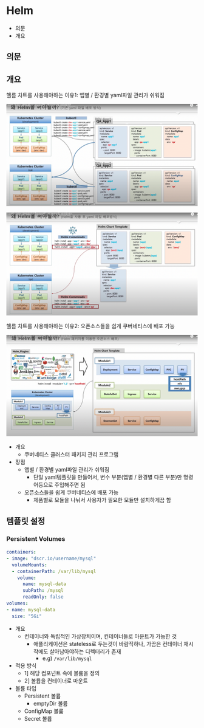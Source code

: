 # Helm

- 의문
- 개요

## 의문

## 개요

헬름 차트를 사용해야하는 이유1: 앱별 / 환경별 yaml파일 관리가 쉬워짐

![](./images/helm/why_use_helm1.png)

![](./images/helm/why_use_helm2.png)

헬름 차트를 사용해야하는 이유2: 오픈소스들을 쉽게 쿠버네티스에 배포 가능

![](./images/helm/why_use_helm3.png)

- 개요
  - 쿠버네티스 클러스터 패키지 관리 프로그램
- 장점
  - 앱별 / 환경별 yaml파일 관리가 쉬워짐
    - 단일 yaml템플릿을 만들어서, 변수 부분(앱별 / 환경별 다른 부분)만 명령어등으로 주입해주면 됨
  - 오픈소스들을 쉽게 쿠버네티스에 배포 가능
    - 제품별로 모듈을 나눠서 사용자가 필요한 모듈만 설치하게끔 함

## 템플릿 설정

### Persistent Volumes

```yaml
containers:
- image: "dscr.io/username/mysql"
  volumeMounts:
  - containerPath: /var/lib/mysql
    volume:
      name: mysql-data
      subPath: /mysql
      readOnly: false
volumes:
- name: mysql-data
  size: "5Gi"
```

- 개요
  - 컨테이너와 독립적인 가상장치이며, 컨테이너들로 마운트가 가능한 것
    - 애플리케이션은 stateless로 두는것이 바람직하나, 가끔은 컨테이너 재시작에도 살아남아야하는 디렉터리가 존재
      - e.g) `/var/lib/mysql`
- 적용 방식
  - 1] 해당 컴포넌트 속에 볼륨을 정의
  - 2] 볼륨을 컨테이너로 마운트
- 볼륨 타입
  - Persistent 볼륨
    - emptyDir 볼륨
  - ConfigMap 볼륨
  - Secret 볼륨

